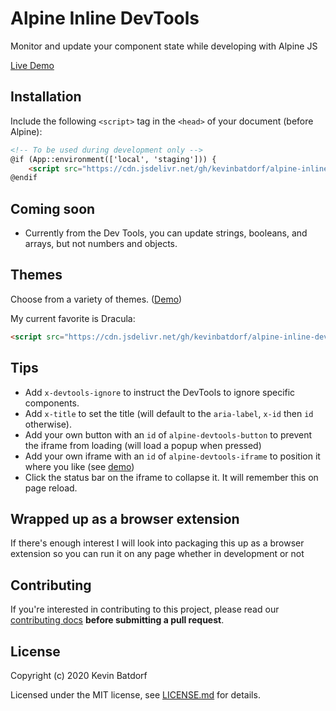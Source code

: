 # Alpine Inline DevTools
Monitor and update your component state while developing with Alpine JS

[Live Demo](https://kevinbatdorf.github.io/alpine-inline-devtools/)

## Installation

Include the following `<script>` tag in the `<head>` of your document (before Alpine):

```html
<!-- To be used during development only -->
@if (App::environment(['local', 'staging'])) {
    <script src="https://cdn.jsdelivr.net/gh/kevinbatdorf/alpine-inline-devtools@0.12.x/dist/Default.js"></script>
@endif
```

## Coming soon
- Currently from the Dev Tools, you can update strings, booleans, and arrays, but not numbers and objects.

## Themes
Choose from a variety of themes. ([Demo](https://kevinbatdorf.github.io/alpine-inline-devtools/))

My current favorite is Dracula:
```html
<script src="https://cdn.jsdelivr.net/gh/kevinbatdorf/alpine-inline-devtools@0.12.x/dist/Dracula.js"></script>
```

## Tips
- Add `x-devtools-ignore` to instruct the DevTools to ignore specific components.
- Add `x-title` to set the title (will default to the `aria-label`, `x-id` then `id` otherwise).
- Add your own button with an `id` of `alpine-devtools-button` to prevent the iframe from loading (will load a popup when pressed)
- Add your own iframe with an `id` of `alpine-devtools-iframe` to position it where you like (see [demo](https://kevinbatdorf.github.io/alpine-inline-devtools/))
- Click the status bar on the iframe to collapse it. It will remember this on page reload.

## Wrapped up as a browser extension
If there's enough interest I will look into packaging this up as a browser extension so you can run it on any page whether in development or not

## Contributing
If you're interested in contributing to this project, please read our [contributing docs](https://github.com/KevinBatdorf/alpine-inline-devtools/blob/master/.github/CONTRIBUTING.md) **before submitting a pull request**.

## License

Copyright (c) 2020 Kevin Batdorf

Licensed under the MIT license, see [LICENSE.md](LICENSE.md) for details.
